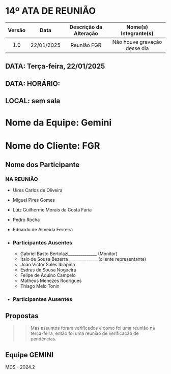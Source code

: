 # 14º ATA DE REUNIÃO

| Versão | Data | Descrição da Alteração | Nome(s) Integrante(s) |
| :----: | :--: | :--------------------: | :-------------------: |
| 1.0 | 22/01/2025 | Reunião FGR  | Não houve gravação desse dia |

## DATA:    Terça-feira, 22/01/2025
## DATA:    HORÁRIO:      
## LOCAL:   sem sala

# Nome da Equipe: Gemini
# Nome do Cliente: FGR

##  Nome dos Participante

### NA REUNIÃO

* Uires Carlos de Oliveira
* Miguel Pires Gomes
* Luiz Guilherme Morais da Costa Faria
* Pedro Rocha
* Eduardo de Almeida Ferreira


* ### Participantes Ausentes

    * Gabriel Basto Bertolazi______________ (Monitor)
    * Ítalo de Sousa Bezerra_______________(cliente representante)
    * João Victor Sales Ibiapina   
    * Esdras de Sousa Nogueira
    * Felipe de Aquino Campelo
    * Matheus Menezes Rodrigues 
    * Thiago Melo Tonin

* ### Participantes Ausentes

          
       
## Propostas

>>Mas assuntos foram verificados e como foi uma reunião na terça-feira, então foi uma reunião de verificação de pendências.
>

## Equipe GEMINI
MDS - 2024.2